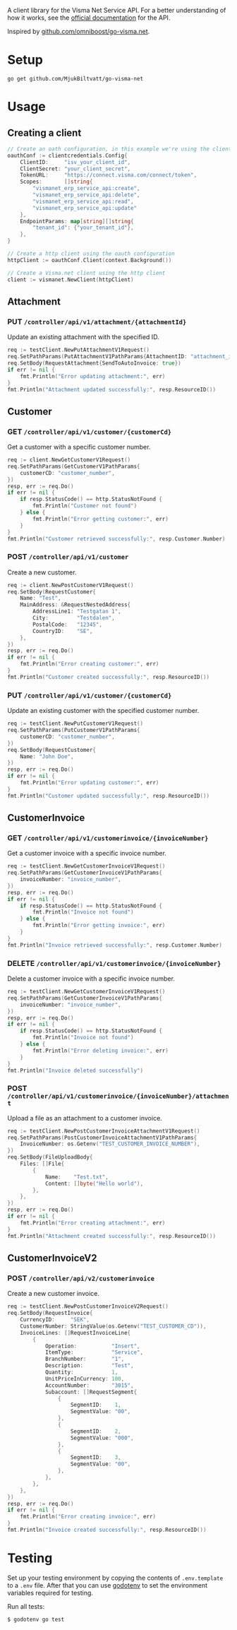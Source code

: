 A client library for the Visma Net Service API. For a better understanding of how it works, see the [official documentation](https://integration.visma.net/API-index/) for the API.

Inspired by [github.com/omniboost/go-visma.net](https://github.com/omniboost/go-visma.net).

# Setup
```
go get github.com/MjukBiltvatt/go-visma-net
```

# Usage

## Creating a client

```go
// Create an oath configuration, in this example we're using the client credentials flow
oauthConf := clientcredentials.Config{
	ClientID:     "isv_your_client_id",
	ClientSecret: "your_client_secret",
	TokenURL:     "https://connect.visma.com/connect/token",
	Scopes:       []string{
		"vismanet_erp_service_api:create",
		"vismanet_erp_service_api:delete",
		"vismanet_erp_service_api:read",
		"vismanet_erp_service_api:update"
	},
	EndpointParams: map[string][]string{
		"tenant_id": {"your_tenant_id"},
	},
}

// Create a http client using the oauth configuration
httpClient := oauthConf.Client(context.Background())

// Create a Visma.net client using the http client
client := vismanet.NewClient(httpClient)
```

## Attachment

### PUT `/controller/api/v1/attachment/{attachmentId}`

Update an existing attachment with the specified ID.

```go
req := testClient.NewPutAttachmentV1Request()
req.SetPathParams(PutAttachmentV1PathParams{AttachmentID: "attachment_id"})
req.SetBody(RequestAttachment{SendToAutoInvoice: true})
if err != nil {
	fmt.Println("Error updating attachment:", err)
}
fmt.Println("Attachment updated successfully:", resp.ResourceID())
```

## Customer

### GET `/controller/api/v1/customer/{customerCd}`

Get a customer with a specific customer number.

```go
req := client.NewGetCustomerV1Request()
req.SetPathParams(GetCustomerV1PathParams{
	customerCD: "customer_number",
})
resp, err := req.Do()
if err != nil {
	if resp.StatusCode() == http.StatusNotFound {
		fmt.Println("Customer not found")
	} else {
		fmt.Println("Error getting customer:", err)
	}
}
fmt.Println("Customer retrieved successfully:", resp.Customer.Number)
```

### POST `/controller/api/v1/customer`

Create a new customer.

```go
req := client.NewPostCustomerV1Request()
req.SetBody(RequestCustomer{
	Name: "Test",
	MainAddress: &RequestNestedAddress{
		AddressLine1: "Testgatan 1",
		City:         "Testdalen",
		PostalCode:   "12345",
		CountryID:    "SE",
	},
})
resp, err := req.Do()
if err != nil {
	fmt.Println("Error creating customer:", err)
}
fmt.Println("Customer created successfully:", resp.ResourceID())
```

### PUT `/controller/api/v1/customer/{customerCd}`

Update an existing customer with the specified customer number.

```go
req := testClient.NewPutCustomerV1Request()
req.SetPathParams(PutCustomerV1PathParams{
	customerCD: "customer_number",
})
req.SetBody(RequestCustomer{
	Name: "John Doe",
})
resp, err := req.Do()
if err != nil {
	fmt.Println("Error updating customer:", err)
}
fmt.Println("Customer updated successfully:", resp.ResourceID())
```

## CustomerInvoice

### GET `/controller/api/v1/customerinvoice/{invoiceNumber}`

Get a customer invoice with a specific invoice number.

```go
req := testClient.NewGetCustomerInvoiceV1Request()
req.SetPathParams(GetCustomerInvoiceV1PathParams{
	invoiceNumber: "invoice_number",
})
resp, err := req.Do()
if err != nil {
	if resp.StatusCode() == http.StatusNotFound {
		fmt.Println("Invoice not found")
	} else {
		fmt.Println("Error getting invoice:", err)
	}
}
fmt.Println("Invoice retrieved successfully:", resp.Customer.Number)
```

### DELETE `/controller/api/v1/customerinvoice/{invoiceNumber}`

Delete a customer invoice with a specific invoice number.

```go
req := testClient.NewGetCustomerInvoiceV1Request()
req.SetPathParams(GetCustomerInvoiceV1PathParams{
	invoiceNumber: "invoice_number",
})
resp, err := req.Do()
if err != nil {
	if resp.StatusCode() == http.StatusNotFound {
		fmt.Println("Invoice not found")
	} else {
		fmt.Println("Error deleting invoice:", err)
	}
}
fmt.Println("Invoice deleted successfully")
```

### POST `/controller/api/v1/customerinvoice/{invoiceNumber}/attachment`

Upload a file as an attachment to a customer invoice.

```go
req := testClient.NewPostCustomerInvoiceAttachmentV1Request()
req.SetPathParams(PostCustomerInvoiceAttachmentV1PathParams{
	InvoiceNumber: os.Getenv("TEST_CUSTOMER_INVOICE_NUMBER"),
})
req.SetBody(FileUploadBody{
	Files: []File{
		{
			Name:    "Test.txt",
			Content: []byte("Hello world"),
		},
	},
})
resp, err := req.Do()
if err != nil {
	fmt.Println("Error creating attachment:", err)
}
fmt.Println("Attachment created successfully:", resp.ResourceID())
```

## CustomerInvoiceV2

### POST `/controller/api/v2/customerinvoice`

Create a new customer invoice.

```go
req := testClient.NewPostCustomerInvoiceV2Request()
req.SetBody(RequestInvoice{
	CurrencyID:     "SEK",
	CustomerNumber: StringValue(os.Getenv("TEST_CUSTOMER_CD")),
	InvoiceLines: []RequestInvoiceLine{
		{
			Operation:           "Insert",
			ItemType:            "Service",
			BranchNumber:        "1",
			Description:         "Test",
			Quantity:            1,
			UnitPriceInCurrency: 100,
			AccountNumber:       "3015",
			Subaccount: []RequestSegment{
				{
					SegmentID:    1,
					SegmentValue: "00",
				},
				{
					SegmentID:    2,
					SegmentValue: "000",
				},
				{
					SegmentID:    3,
					SegmentValue: "00",
				},
			},
		},
	},
})
resp, err := req.Do()
if err != nil {
	fmt.Println("Error creating invoice:", err)
}
fmt.Println("Invoice created successfully:", resp.ResourceID())
```

# Testing

Set up your testing environment by copying the contents of `.env.template` to a `.env` file. After that you can use [godotenv](https://github.com/joho/godotenv) to set the environment variables required for testing.

Run all tests:
```
$ godotenv go test
```